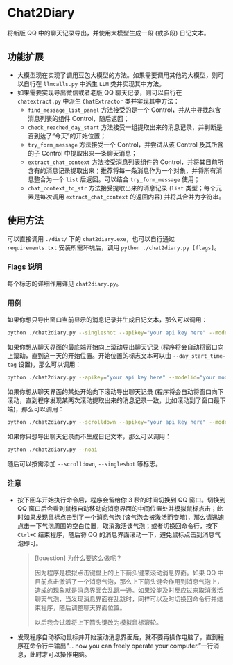 # Chat2Diary

将新版 QQ 中的聊天记录导出，并使用大模型生成一段 (或多段) 日记文本。

## 功能扩展

- 大模型现在实现了调用豆包大模型的方法。如果需要调用其他的大模型，则可以自行在 `llmcalls.py` 中派生 `LLM` 类并实现其中方法。
- 如果需要实现导出微信或者老版 QQ 聊天记录，则可以自行在 `chatextract.py` 中派生 `ChatExtractor` 类并实现其中方法：
  - `find_message_list_panel` 方法接受的是一个 Control，并从中寻找包含消息列表的组件 Control，随后返回；
  - `check_reached_day_start` 方法接受一组提取出来的消息记录，并判断是否到达了“今天”的开始位置；
  - `try_form_message` 方法接受一个 Control，并尝试从该 Control 及其所含的子 Control 中提取出来一条聊天消息；
  - `extract_chat_context` 方法接受消息列表组件的 Control，并将其目前所含有的消息记录提取出来；推荐将每一条消息作为一个对象，并将所有消息整合为一个 `list` 后返回。可以结合 `try_form_message` 使用；
  - `chat_context_to_str` 方法接受提取出来的消息记录 (`list` 类型；每个元素是每次调用 `extract_chat_context` 的返回内容) 并将其合并为字符串。

## 使用方法

可以直接调用 `./dist/` 下的 `chat2diary.exe`，也可以自行通过 `requirements.txt` 安装所需环境后，调用 `python ./chat2diary.py [flags]`。

### Flags 说明

每个标志的详细作用详见 `chat2diary.py`。

### 用例

如果你想只导出窗口当前显示的消息记录并生成日记文本，那么可以调用：

```bash
python ./chat2diary.py --singleshot --apikey="your api key here" --modelid="your model id here"
```

如果你想从聊天界面的最底端开始向上滚动导出聊天记录 (程序将会自动将窗口向上滚动，直到这一天的开始位置。开始位置的标志文本可以由 `--day_start_time-tag` 设置)，那么可以调用：

```bash
python ./chat2diary.py --apikey="your api key here" --modelid="your model id here"
```

如果你想从聊天界面的某处开始向下滚动导出聊天记录 (程序将会自动将窗口向下滚动，直到程序发现某两次滚动提取出来的消息记录一致，比如滚动到了窗口最下端)，那么可以调用：

```bash
python ./chat2diary.py --scrolldown --apikey="your api key here" --modelid="your model id here"
```

如果你只想导出聊天记录而不生成日记文本，那么可以调用：

```bash
python ./chat2diary.py --noai
```

随后可以按需添加 `--scrolldown`, `--singleshot` 等标志。

### 注意

- 按下回车开始执行命令后，程序会留给你 3 秒的时间切换到 QQ 窗口。切换到 QQ 窗口后会看到鼠标自动移动向消息界面的中间位置处并模拟鼠标点击；此时如果发现鼠标点击到了一个消息气泡 (该气泡会被激活而变暗)，那么请迅速点击一下气泡周围的空白位置，取消激活该气泡；或者切换回命令行，按下 `Ctrl+C` 结束程序，随后将 QQ 的消息界面滚动一下，避免鼠标点击到消息气泡即可。

    > [!question] 为什么要这么做呢？
    >
    > 因为程序是模拟点击键盘上的上下箭头键来滚动消息界面。如果 QQ 中目前点击激活了一个消息气泡，那么上下箭头键会作用到消息气泡上，造成的现象就是消息界面会乱跳一通。如果没能及时反应过来取消激活聊天气泡，当发现消息界面在乱跳时，同样可以及时切换回命令行并结束程序，随后调整聊天界面位置。
    >
    > 以后我会试着将上下箭头键改为模拟鼠标滚轮。

- 发现程序自动移动鼠标并开始滚动消息界面后，就不要再操作电脑了，直到程序在命令行中输出“... now you can freely operate your computer.”一行消息，此时才可以操作电脑。
